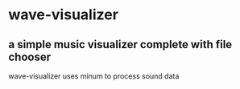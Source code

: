 # wave-visualizer
## a simple music visualizer complete with file chooser
wave-visualizer uses minum to process sound data